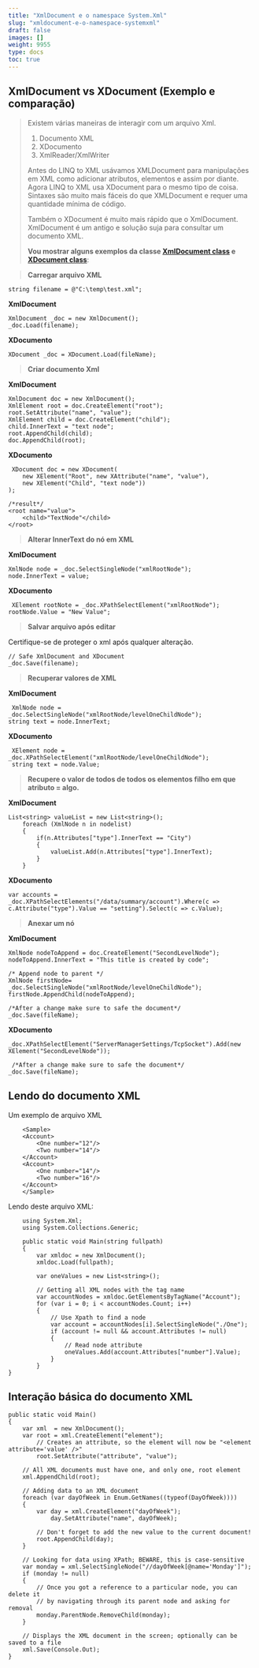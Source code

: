 ```yaml
---
title: "XmlDocument e o namespace System.Xml"
slug: "xmldocument-e-o-namespace-systemxml"
draft: false
images: []
weight: 9955
type: docs
toc: true
---
```


## XmlDocument vs XDocument (Exemplo e comparação)
>Existem várias maneiras de interagir com um arquivo Xml.
> 
> 1. Documento XML
> 2. XDocumento
> 3. XmlReader/XmlWriter
> 
> Antes do LINQ to XML usávamos XMLDocument para manipulações em XML
> como adicionar atributos, elementos e assim por diante. Agora LINQ to XML usa
> XDocument para o mesmo tipo de coisa. Sintaxes são muito mais fáceis do que
> XMLDocument e requer uma quantidade mínima de código.
> 
> Também o XDocument é muito mais rápido que o XmlDocument. XmlDocument é um antigo
> e solução suja para consultar um documento XML.
> 
> **Vou mostrar alguns exemplos da classe [XmlDocument class][1] e [XDocument class][2]**:


> **Carregar arquivo XML**


    
    string filename = @"C:\temp\test.xml";

**XmlDocument**

    XmlDocument _doc = new XmlDocument();
    _doc.Load(filename);

**XDocumento**

    XDocument _doc = XDocument.Load(fileName);

> **Criar documento Xml**

    
**XmlDocument**

    XmlDocument doc = new XmlDocument();
    XmlElement root = doc.CreateElement("root");
    root.SetAttribute("name", "value");
    XmlElement child = doc.CreateElement("child");
    child.InnerText = "text node";
    root.AppendChild(child);
    doc.AppendChild(root);

**XDocumento**

     XDocument doc = new XDocument(
        new XElement("Root", new XAttribute("name", "value"), 
        new XElement("Child", "text node"))
    );

    /*result*/
    <root name="value">
        <child>"TextNode"</child>
    </root>

> **Alterar InnerText do nó em XML**

**XmlDocument**

    XmlNode node = _doc.SelectSingleNode("xmlRootNode");
    node.InnerText = value;

**XDocumento**

     XElement rootNote = _doc.XPathSelectElement("xmlRootNode"); 
    rootNode.Value = "New Value";

> **Salvar arquivo após editar**

Certifique-se de proteger o xml após qualquer alteração.

    // Safe XmlDocument and XDocument
    _doc.Save(filename);

> **Recuperar valores de XML**

**XmlDocument**

     XmlNode node = _doc.SelectSingleNode("xmlRootNode/levelOneChildNode");
    string text = node.InnerText;

**XDocumento**

     XElement node = _doc.XPathSelectElement("xmlRootNode/levelOneChildNode");
     string text = node.Value;

> **Recupere o valor de todos de todos os elementos filho em que atributo = algo.**

**XmlDocument**

    List<string> valueList = new List<string>(); 
        foreach (XmlNode n in nodelist)
        {
            if(n.Attributes["type"].InnerText == "City")
            {
                valueList.Add(n.Attributes["type"].InnerText);
            }
        }

**XDocumento**

    var accounts = _doc.XPathSelectElements("/data/summary/account").Where(c => c.Attribute("type").Value == "setting").Select(c => c.Value);


> **Anexar um nó**

**XmlDocument**

    XmlNode nodeToAppend = doc.CreateElement("SecondLevelNode");
    nodeToAppend.InnerText = "This title is created by code";
    
    /* Append node to parent */
    XmlNode firstNode= _doc.SelectSingleNode("xmlRootNode/levelOneChildNode");
    firstNode.AppendChild(nodeToAppend);

    /*After a change make sure to safe the document*/
    _doc.Save(fileName);

    
**XDocumento**

    _doc.XPathSelectElement("ServerManagerSettings/TcpSocket").Add(new XElement("SecondLevelNode"));

     /*After a change make sure to safe the document*/
    _doc.Save(fileName); 


[1]: https://msdn.microsoft.com/en-us/library/system.xml.xmldocument(v=vs.110).aspx
[2]: https://msdn.microsoft.com/en-us/library/system.xml.linq.xdocument(v=vs.110).aspx

## Lendo do documento XML
Um exemplo de arquivo XML

    
        <Sample>
        <Account>
            <One number="12"/>
            <Two number="14"/>
        </Account>
        <Account>
            <One number="14"/>
            <Two number="16"/>
        </Account>
        </Sample>

Lendo deste arquivo XML:

        using System.Xml;
        using System.Collections.Generic;
        
        public static void Main(string fullpath)
        {
            var xmldoc = new XmlDocument();
            xmldoc.Load(fullpath);
            
            var oneValues = new List<string>();
            
            // Getting all XML nodes with the tag name
            var accountNodes = xmldoc.GetElementsByTagName("Account");
            for (var i = 0; i < accountNodes.Count; i++)
            {
                // Use Xpath to find a node
                var account = accountNodes[i].SelectSingleNode("./One");
                if (account != null && account.Attributes != null)
                {
                    // Read node attribute
                    oneValues.Add(account.Attributes["number"].Value);
                }
            }
    }

## Interação básica do documento XML
    public static void Main()
    {
        var xml  = new XmlDocument();
        var root = xml.CreateElement("element");
            // Creates an attribute, so the element will now be "<element attribute='value' />"
            root.SetAttribute("attribute", "value");

        // All XML documents must have one, and only one, root element        
        xml.AppendChild(root);

        // Adding data to an XML document
        foreach (var dayOfWeek in Enum.GetNames((typeof(DayOfWeek))))
        {
            var day = xml.CreateElement("dayOfWeek");
                day.SetAttribute("name", dayOfWeek);

            // Don't forget to add the new value to the current document!
            root.AppendChild(day);
        }

        // Looking for data using XPath; BEWARE, this is case-sensitive
        var monday = xml.SelectSingleNode("//dayOfWeek[@name='Monday']");
        if (monday != null)
        {
            // Once you got a reference to a particular node, you can delete it
            // by navigating through its parent node and asking for removal
            monday.ParentNode.RemoveChild(monday);
        }
            
        // Displays the XML document in the screen; optionally can be saved to a file
        xml.Save(Console.Out);
    }

